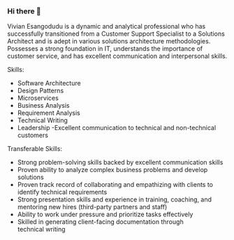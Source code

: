 ### Hi there 👋


Vivian Esangodudu is a dynamic and analytical professional who has successfully transitioned from a Customer Support Specialist to a Solutions Architect and is adept in various solutions architecture methodologies. Possesses a strong foundation in IT, understands the importance of customer service, and has excellent communication and interpersonal skills. 

Skills:
- Software Architecture
- Design Patterns
- Microservices
- Business Analysis
- Requirement Analysis 
- Technical Writing
- Leadership
-Excellent communication to technical and non-technical customers 

Transferable Skills:

- Strong problem-solving skills backed by excellent communication skills
- Proven ability to analyze complex business problems and develop solutions
- Proven track record of collaborating and empathizing with clients to identify technical requirements
- Strong presentation skills and experience in training, coaching, and mentoring new hires (third-party partners and staff)
- Ability to work under pressure and prioritize tasks effectively
- Skilled in generating client-facing documentation through technical writing
<!--
Here are some ideas to get you started:

- 🔭 I’m currently working on ...
- 🌱 I’m currently learning ...
- 👯 I’m looking to collaborate on ...
- 🤔 I’m looking for help with ...
- 💬 Ask me about ...
- 📫 How to reach me: ...
- 😄 Pronouns: ...
- ⚡ Fun fact: ...
-->
